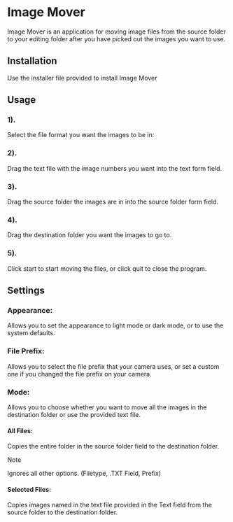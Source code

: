 # Image Mover

Image Mover is an application for moving image files from the source folder to your editing folder after you have picked out the images you want to use.

## Installation

Use the installer file provided to install Image Mover

## Usage
### 1).
Select the file format you want the images to be in:

### 2).
Drag the text file with the image numbers you want into the text form field.

### 3).
Drag the source folder the images are in into the source folder form field.

### 4).
Drag the destination folder you want the images to go to.

### 5).
Click start to start moving the files, or click quit to close the program.

## Settings

### Appearance:
Allows you to set the appearance to light mode or dark mode, or to use the system defaults.
### File Prefix:
Allows you to select the file prefix that your camera uses, or set a custom one if you changed the file prefix on your camera.
### Mode:
Allows you to choose whether you want to move all the images in the destination folder or use the provided text file.
#### All Files:
Copies the entire folder in the source folder field to the destination folder. 
> [!NOTE]
> Ignores all other options. (Filetype, .TXT Field, Prefix)
#### Selected Files:
Copies images named in the text file provided in the Text field from the source folder to the destination folder.
